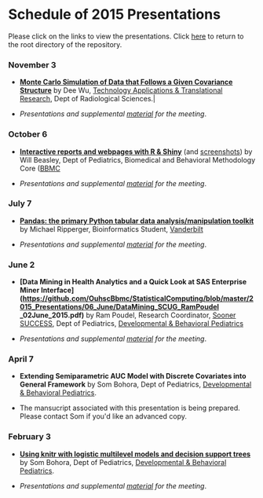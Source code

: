 Schedule of 2015 Presentations
============

Please click on the links to view the presentations. Click [here](./../) to return to the root directory of the repository.

### November 3
* **[Monte Carlo Simulation of Data that Follows a Given Covariance Structure](https://github.com/OuhscBbmc/StatisticalComputing/blob/master/2015_Presentations/11_November/StatisticalComputing_08092015_GeneratingMVN.pdf)** by Dee Wu, [Technology Applications & Translational Research](http://moon.ouhsc.edu/dwu/a-about/index.html), Dept of Radiological Sciences.|

* *Presentations and supplemental [material](./11_November/) for the meeting*.

### October 6 

* **[Interactive reports and webpages with R & Shiny](https://rawgit.com/OuhscBbmc/StatisticalComputing/master/2015_Presentations/10_October/beasley-scug-shiny-2015-10.html#/)** (and [screenshots](./2015_Presentations/10_October/beasley-scug-shiny-2015-10.pdf)) by Will Beasley, Dept of Pediatrics, Biomedical and Behavioral Methodology Core ([BBMC](http://ouhsc.edu/BBMC/)

* *Presentations and supplemental [material](./10_October/) for the meeting*.

### July 7

* **[Pandas: the primary Python tabular data analysis/manipulation toolkit](http://htmlpreview.github.io/?https://github.com/OuhscBbmc/StatisticalComputing/blob/master/2015_Presentations/07_July/Pandas.html#/)** by Michael Ripperger, Bioinformatics Student,  [Vanderbilt](http://www.vanderbilt.edu/)

* *Presentations and supplemental [material](./07_July/) for the meeting*.

### June 2
* **[Data Mining in Health Analytics and a Quick Look at SAS Enterprise Miner Interface](https://github.com/OuhscBbmc/StatisticalComputing/blob/master/2015_Presentations/06_June/DataMining_SCUG_RamPoudel _02June_2015.pdf)** by Ram Poudel, Research Coordinator, [Sooner SUCCESS](https://soonersuccess.ouhsc.edu/), Dept of Pediatrics, [Developmental & Behavioral Pediatrics](http://www.oumedicine.com/ouphysicians/child-specialties/list-of-child-specialties/developmental--behavioral-pediatrics)

* *Presentations and supplemental [material](./06_June/) for the meeting*. 

### April 7 
 * **Extending Semiparametric AUC Model with Discrete Covariates into General Framework** by Som Bohora, Dept of Pediatrics, [Developmental & Behavioral Pediatrics](http://www.oumedicine.com/ouphysicians/child-specialties/list-of-child-specialties/developmental--behavioral-pediatrics).

* The mansucript associated with this presentation is being prepared.  Please contact Som if you'd like an advanced copy.

### February 3 
 * **[Using knitr with logistic multilevel models and decision support trees](https://github.com/OuhscBbmc/StatisticalComputing/blob/master/2015_Presentations/02_February/SCUG_presentation.pdf)** by Som Bohora, Dept of Pediatrics, [Developmental & Behavioral Pediatrics](http://www.oumedicine.com/ouphysicians/child-specialties/list-of-child-specialties/developmental--behavioral-pediatrics).

* *Presentations and supplemental [material](./02_February/) for the meeting*.

